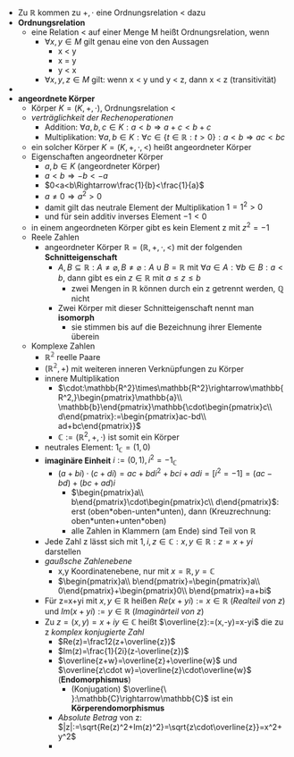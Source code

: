 - Zu $\mathbb{R}$ kommen zu $+,\cdot$ eine Ordnungsrelation < dazu
- **Ordnungsrelation**
	- eine Relation < auf einer Menge M heißt Ordnungsrelation, wenn
		- $\forall x,y\in M$ gilt genau eine von den Aussagen
			- x < y
			- x = y
			- y < x
		- $\forall x,y,z\in M$ gilt: wenn x < y und y < z, dann x < z (transitivität)
-
- **angeordnete Körper**
	- Körper $K=(K,+,\cdot)$, Ordnungsrelation <
	- *verträglichkeit der Rechenoperationen*
		- Addition: $\forall a,b,c\in K:a<b\Rightarrow a+c<b+c$
		- Multiplikation: $\forall a,b\in K:\forall c\in\lbrace t\in\mathbb{R}:t>0\rbrace:a<b\Rightarrow ac<bc$
	- ein solcher Körper $K=(K,+,\cdot,<)$ heißt angeordneter Körper
	- Eigenschaften angeordneter Körper
		- $a,b\in K$ (angeordneter Körper)
		- $a<b\Rightarrow-b<-a$
		- $0<a<b\Rightarrow\frac{1}{b}<\frac{1}{a}$
		- $a\neq0\Rightarrow a^2>0$
		- damit gilt das neutrale Element der Multiplikation $1=1^2>0$
		- und für sein additiv inverses Element $-1<0$
	- in einem angeordneten Körper gibt es kein Element z mit $z^2=-1$
	- Reele Zahlen
		- angeordneter Körper $\mathbb{R}=(\mathbb{R},+,\cdot,<)$ mit der folgenden **Schnitteigenschaft**
			- $A,B\subseteq\mathbb{R}:A\neq\varnothing,B\neq\varnothing:A\cup B=\mathbb{R}$ mit $\forall a\in A:\forall b\in B:a<b$, dann gibt es ein $z\in\mathbb{R}$ mit $a\leq z\leq b$
				- zwei Mengen in $\mathbb{R}$ können durch ein z getrennt werden, $\mathbb{Q}$ nicht
			- Zwei Körper mit dieser Schnitteigenschaft nennt man **isomorph**
				- sie stimmen bis auf die Bezeichnung ihrer Elemente überein
	- Komplexe Zahlen
		- $\mathbb{R^2}$ reelle Paare
		- $(\mathbb{R^2},+)$ mit weiteren inneren Verknüpfungen zu Körper
		- innere Multiplikation
			- $\cdot:\mathbb{R^2}\times\mathbb{R^2}\rightarrow\mathbb{R^2,}\begin{pmatrix}\mathbb{a}\\ \mathbb{b}\end{pmatrix}\mathbb{\cdot\begin{pmatrix}c\\ d\end{pmatrix}:=\begin{pmatrix}ac-bd\\ ad+bc\end{pmatrix}}$
			- $\mathbb{C}:=(\mathbb{R}^2,+,\cdot)$ ist somit ein Körper
		- neutrales Element: $1_{\mathbb{C}}=(1,0)$
		- **imaginäre Einheit** $i:=(0,1),i^2=-1_{\mathbb{C}}$
			- $(a+bi)\cdot(c+di)=ac+bdi^2+bci+adi=[i^2=-1]=(ac-bd)+(bc+ad)i$
				- $\begin{pmatrix}a\\ b\end{pmatrix}\cdot\begin{pmatrix}c\\ d\end{pmatrix}$: erst (oben\*oben-unten\*unten), dann (Kreuzrechnung: oben\*unten+unten\*oben)
				- alle Zahlen in Klammern (am Ende) sind Teil von $\mathbb{R}$
		- Jede Zahl z lässt sich mit $1,i,z\in\mathbb{C}:x,y\in\mathbb{R}:z=x+yi$ darstellen
		- *gaußsche Zahlenebene*
			- x,y Koordinatenebene, nur mit $x=\mathbb{R},y=\mathbb{C}$
			- $\begin{pmatrix}a\\ b\end{pmatrix}=\begin{pmatrix}a\\ 0\end{pmatrix}+\begin{pmatrix}0\\ b\end{pmatrix}=a+bi$
		- Für z=x+yi mit $x,y\in\mathbb{R}$ heißen $Re(x+yi):=x\in\mathbb{R}$ (*Realteil von z*) und $Im(x+yi):=y\in\mathbb{R}$ (*Imaginärteil von z*)
		- Zu $z=(x,y)=x+iy\in\mathbb{C}$ heißt $\overline{z}:=(x,-y)=x-yi$ die zu z *komplex konjugierte Zahl*
			- $Re(z)=\frac12(z+\overline{z})$
			- $Im(z)=\frac{1}{2i}(z-\overline{z})$
			- $\overline{z+w}=\overline{z}+\overline{w}$ und $\overline{z\cdot w}=\overline{z}\cdot\overline{w}$ (**Endomorphismus**)
				- (Konjugation) $\overline{\ }:\mathbb{C}\rightarrow\mathbb{C}$ ist ein **Körperendomorphismus**
			- *Absolute Betrag* von z: $|z|:=\sqrt{Re(z)^2+Im(z)^2}=\sqrt{z\cdot\overline{z}}=x^2+y^2$
			-